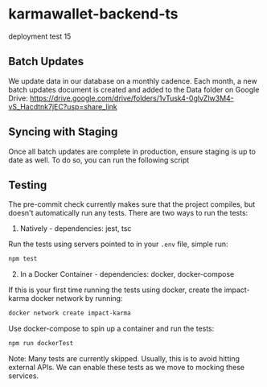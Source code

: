 # karmawallet-backend-ts
deployment test 15


## Batch Updates

We update data in our database on a monthly cadence. Each month, a new batch updates document is created and added to the Data folder on Google Drive: https://drive.google.com/drive/folders/1vTusk4-0glvZlw3M4-vS_Hacdtnk7jEC?usp=share_link


## Syncing with Staging

Once all batch updates are complete in production, ensure staging is up to date as well. To do so, you can run the following script

## Testing

The pre-commit check currently makes sure that the project compiles, but doesn't automatically run any tests. There are two ways to run the tests:

1. Natively   - dependencies: jest, tsc

 Run the tests using servers pointed to in your `.env` file, simple run:

```bash
npm test
```

2. In a Docker Container - dependencies: docker, docker-compose

If this is your first time running the tests using docker, create the impact-karma docker network by running:

```bash
docker network create impact-karma
```

Use docker-compose to spin up a container and run the tests:

```bash
npm run dockerTest
```

Note: Many tests are currently skipped. Usually, this is to avoid hitting external APIs. We can enable these tests as we move to mocking these services.
